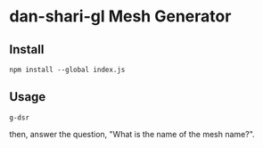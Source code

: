 # dan-shari-gl Mesh Generator

## Install

`npm install --global index.js`


## Usage

`g-dsr`

then, answer the question, "What is the name of the mesh name?".
